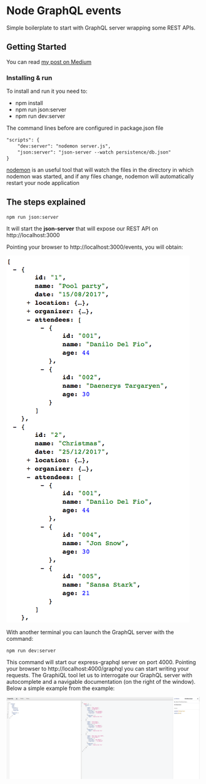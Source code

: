 # Node GraphQL events

Simple boilerplate to start with GraphQL server wrapping some REST APIs.

## Getting Started

You can read [my post on Medium](https://medium.com/@ddelfio/rest-api-or-graphql-that-is-the-question-f41c0991d3c8)


### Installing & run

To install and run it you need to:

* npm install
* npm run json:server
* npm run dev:server

The command lines before are configured in package.json file
```
"scripts": {
    "dev:server": "nodemon server.js",
    "json:server": "json-server --watch persistence/db.json"
}
```
[nodemon](https://github.com/remy/nodemon) is an useful tool that will watch the files in the directory in which nodemon was started, and if any files change, nodemon will automatically restart your node application

## The steps explained

```
npm run json:server
```
It will start the **json-server** that will expose our REST API on http://localhost:3000

Pointing your browser to http://localhost:3000/events, you will obtain:


<a href="#">
    <img src="https://github.com/danilodelfio/node-graphql-events/blob/master/imgs/rest-api.png?raw=true" title="REST API"/>
</a>

With another terminal you can launch the GraphQL server with the command:

```
npm run dev:server
```

This command will start our express-graphql server on port 4000. Pointing your browser to http://localhost:4000/graphql you can start writing your requests. The GraphiQL tool let us to interrogate our GraphQL server with autocomplete and a navigable documentation (on the right of the window).
Below a simple example from the example:

<a href="#">
    <img src="https://github.com/danilodelfio/node-graphql-events/blob/master/imgs/graphiql.png?raw=true" title="GraphiQL"/>
</a>
